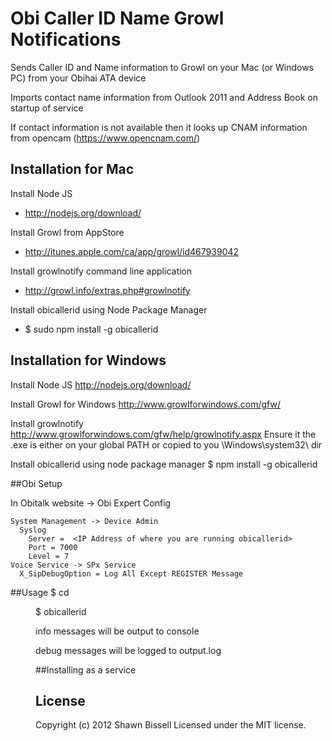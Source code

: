 # Obi Caller ID Name Growl Notifications
Sends Caller ID and Name information to Growl on your Mac (or Windows PC) from your Obihai ATA device

Imports contact name information from Outlook 2011 and Address Book on startup of service

If contact information is not available then it looks up CNAM information from opencam (https://www.opencnam.com/)

## Installation for Mac
Install Node JS
 * http://nodejs.org/download/

Install Growl from AppStore
 * http://itunes.apple.com/ca/app/growl/id467939042

Install growlnotify command line application
 * http://growl.info/extras.php#growlnotify

Install obicallerid using Node Package Manager
 * $ sudo npm install -g obicallerid

## Installation for Windows
Install Node JS
    http://nodejs.org/download/

Install Growl for Windows
    http://www.growlforwindows.com/gfw/

Install growlnotify
    http://www.growlforwindows.com/gfw/help/growlnotify.aspx
Ensure it the .exe is either on your global PATH or copied to you \Windows\system32\ dir

Install obicallerid using node package manager
    $ npm install -g obicallerid

##Obi Setup

In Obitalk website -> Obi Expert Config

    System Management -> Device Admin
      Syslog
        Server =  <IP Address of where you are running obicallerid>
        Port = 7000
        Level = 7
    Voice Service -> SPx Service
      X_SipDebugOption = Log All Except REGISTER Message

##Usage
    $ cd <dir of your choice>
    $ obicallerid

info messages will be output to console

debug messages will be logged to output.log

##Installing as a service

## License
Copyright (c) 2012 Shawn Bissell
Licensed under the MIT license.